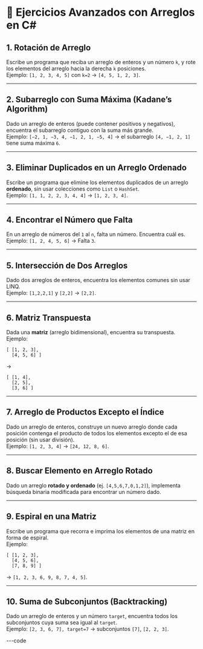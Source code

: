 # 📘 Ejercicios Avanzados con Arreglos en C#

## 1. Rotación de Arreglo
Escribe un programa que reciba un arreglo de enteros y un número `k`, y rote los elementos del arreglo hacia la derecha `k` posiciones.  
Ejemplo: `[1, 2, 3, 4, 5]` con `k=2` → `[4, 5, 1, 2, 3]`.

---

## 2. Subarreglo con Suma Máxima (Kadane’s Algorithm)
Dado un arreglo de enteros (puede contener positivos y negativos), encuentra el subarreglo contiguo con la suma más grande.  
Ejemplo: `[−2, 1, −3, 4, −1, 2, 1, −5, 4]` → el subarreglo `[4, −1, 2, 1]` tiene suma máxima `6`.

---

## 3. Eliminar Duplicados en un Arreglo Ordenado
Escribe un programa que elimine los elementos duplicados de un arreglo **ordenado**, sin usar colecciones como `List` o `HashSet`.  
Ejemplo: `[1, 1, 2, 2, 3, 4, 4]` → `[1, 2, 3, 4]`.

---

## 4. Encontrar el Número que Falta
En un arreglo de números del `1` al `n`, falta un número. Encuentra cuál es.  
Ejemplo: `[1, 2, 4, 5, 6]` → Falta `3`.

---

## 5. Intersección de Dos Arreglos
Dado dos arreglos de enteros, encuentra los elementos comunes sin usar LINQ.  
Ejemplo: `[1,2,2,1]` y `[2,2]` → `[2,2]`.

---

## 6. Matriz Transpuesta
Dada una **matriz** (arreglo bidimensional), encuentra su transpuesta.  
Ejemplo:  
```
[ [1, 2, 3],
  [4, 5, 6] ]
```
→  
```
[ [1, 4],
  [2, 5],
  [3, 6] ]
```

---

## 7. Arreglo de Productos Excepto el Índice
Dado un arreglo de enteros, construye un nuevo arreglo donde cada posición contenga el producto de todos los elementos excepto el de esa posición (sin usar división).  
Ejemplo: `[1, 2, 3, 4]` → `[24, 12, 8, 6]`.

---

## 8. Buscar Elemento en Arreglo Rotado
Dado un arreglo **rotado y ordenado** (ej. `[4,5,6,7,0,1,2]`), implementa búsqueda binaria modificada para encontrar un número dado.

---

## 9. Espiral en una Matriz
Escribe un programa que recorra e imprima los elementos de una matriz en forma de espiral.  
Ejemplo:  
```
[ [1, 2, 3],
  [4, 5, 6],
  [7, 8, 9] ]
```
→ `[1, 2, 3, 6, 9, 8, 7, 4, 5]`.

---

## 10. Suma de Subconjuntos (Backtracking)
Dado un arreglo de enteros y un número `target`, encuentra todos los subconjuntos cuya suma sea igual al `target`.  
Ejemplo: `[2, 3, 6, 7], target=7` → subconjuntos `[7]`, `[2, 2, 3]`.

---code 